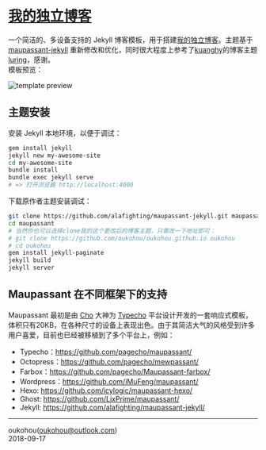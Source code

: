 [我的独立博客](http://www.oukohou.wang/)
=================================

一个简洁的、多设备支持的 Jekyll 博客模板，用于搭建[我的独立博客](http://www.oukohou.wang/)。主题基于 [maupassant-jekyll](https://github.com/alafighting/maupassant-jekyll.git) 重新修改和优化，同时很大程度上参考了[kuanghy](https://github.com/kuanghy)的博客主题[luring](https://github.com/kuanghy/luring)，感谢。  
模板预览：

![template preview](https://camo.githubusercontent.com/74fd2ccea00a682742515ce1d3725283c3385721/687474703a2f2f6f6f6f2e306f302e6f6f6f2f323031352f31302f32342f353632623562653132313737652e6a7067)

## 主题安装

安装 Jekyll 本地环境，以便于调试：

```bash
gem install jekyll
jekyll new my-awesome-site
cd my-awesome-site
bundle install
bundle exec jekyll serve
# => 打开浏览器 http://localhost:4000
```

下载原作者主题安装调试：

```bash
git clone https://github.com/alafighting/maupassant-jekyll.git maupassant
cd maupassant
# 当然你也可以选择clone我的这个更改后的博客主题，只需改一下地址即可：
# git clone https://github.com/oukohou/oukohou.github.io oukohou
# cd oukohou
gem install jekyll-paginate
jekyll build
jekyll server
```

## Maupassant 在不同框架下的支持

Maupassant 最初是由 [Cho](https://github.com/pagecho/) 大神为 [Typecho](http://typecho.org/) 平台设计开发的一套响应式模板，体积只有20KB，在各种尺寸的设备上表现出色。由于其简洁大气的风格受到许多用户喜爱，目前也已经被移植到了多个平台上，例如：

+ Typecho：https://github.com/pagecho/maupassant/
+ Octopress：https://github.com/pagecho/mewpassant/
+ Farbox：https://github.com/pagecho/Maupassant-farbox/
+ Wordpress：https://github.com/iMuFeng/maupassant/
+ Hexo: https://github.com/icylogic/maupassant-hexo/
+ Ghost: https://github.com/LjxPrime/maupassant/
+ Jekyll: https://github.com/alafighting/maupassant-jekyll/

------
oukohou(<oukohou@outlook.com>)<br>
2018-09-17
